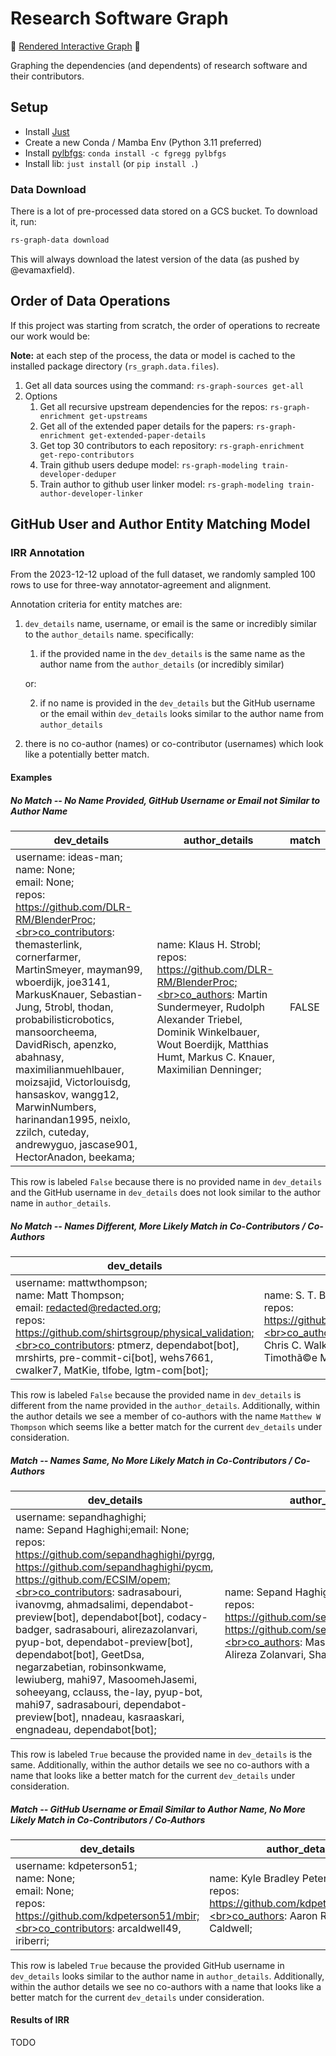 # Research Software Graph

🚀 [Rendered Interactive Graph](https://evamaxfield.github.io/rs-graph/) 🚀

Graphing the dependencies (and dependents) of research software and their contributors.

## Setup

* Install [Just](https://github.com/casey/just#packages)
* Create a new Conda / Mamba Env (Python 3.11 preferred)
* Install [pylbfgs](https://github.com/larsmans/pylbfgs): `conda install -c fgregg pylbfgs`
* Install lib: `just install` (or `pip install .`)

### Data Download

There is a lot of pre-processed data stored on a GCS bucket. To download it, run:

```bash
rs-graph-data download
```

This will always download the latest version of the data (as pushed by @evamaxfield).

## Order of Data Operations

If this project was starting from scratch, the order of operations to recreate our work
would be:

**Note:** at each step of the process, the data or model is cached
to the installed package directory (`rs_graph.data.files`).

1. Get all data sources using the command: `rs-graph-sources get-all`
2. Options
    1. Get all recursive upstream dependencies for the repos:
        `rs-graph-enrichment get-upstreams`
    2. Get all of the extended paper details for the papers:
        `rs-graph-enrichment get-extended-paper-details`
    3. Get top 30 contributors to each repository:
        `rs-graph-enrichment get-repo-contributors`
    4.  Train github users dedupe model:
        `rs-graph-modeling train-developer-deduper`
    5. Train author to github user linker model:
        `rs-graph-modeling train-author-developer-linker`


## GitHub User and Author Entity Matching Model

### IRR Annotation

From the 2023-12-12 upload of the full dataset, we randomly sampled 100 rows to
use for three-way annotator-agreement and alignment.

Annotation criteria for entity matches are:

1. `dev_details` name, username, or email is the same or incredibly
    similar to the `author_details` name. specifically:

    1.  if the provided name in the `dev_details` is the same name as the
        author name from the `author_details` (or incredibly similar)
    
    or:

    2.  if no name is provided in the `dev_details` but the GitHub username
        or the email within `dev_details` looks similar to the
        author name from `author_details`

2.  there is no co-author (names) or co-contributor (usernames) which look
    like a potentially better match.

#### Examples

##### No Match -- No Name Provided, GitHub Username or Email not Similar to Author Name

| dev_details 	| author_details 	| match 	|
|---	|---	|---	|
| username: ideas-man;<br>name: None;<br>email: None;<br>repos: https://github.com/DLR-RM/BlenderProc;<br>co_contributors: themasterlink, cornerfarmer, MartinSmeyer, mayman99, wboerdijk, joe3141, MarkusKnauer, Sebastian-Jung, 5trobl, thodan, probabilisticrobotics, mansoorcheema, DavidRisch, apenzko, abahnasy, maximilianmuehlbauer, moizsajid, Victorlouisdg, hansaskov, wangg12, MarwinNumbers, harinandan1995, neixlo, zzilch, cuteday, andrewyguo, jascase901, HectorAnadon, beekama; 	| name: Klaus H. Strobl;<br>repos: https://github.com/DLR-RM/BlenderProc;<br>co_authors: Martin Sundermeyer, Rudolph Alexander Triebel, Dominik Winkelbauer, Wout Boerdijk, Matthias Humt, Markus C. Knauer, Maximilian Denninger; 	| FALSE 	|

This row is labeled `False` because there is no provided name in `dev_details` and
the GitHub username in `dev_details` does not look similar to the author name in
`author_details`.

##### No Match -- Names Different, More Likely Match in Co-Contributors / Co-Authors

| dev_details 	| author_details 	| match 	|
|---	|---	|---	|
| username: mattwthompson;<br>name: Matt Thompson;<br>email: redacted@redacted.org;<br>repos: https://github.com/shirtsgroup/physical_validation;<br>co_contributors: ptmerz, dependabot[bot], mrshirts, pre-commit-ci[bot], wehs7661, cwalker7, MatKie, tlfobe, lgtm-com[bot]; 	| name: S. T. Boothroyd;<br>repos: https://github.com/shirtsgroup/physical_validation;<br>co_authors: Wei-tse Hsu, Michael R. Shirts, Chris C. Walker, Matthew W Thompson, Pascal Timothã©e Merz; 	| FALSE 	|

This row is labeled `False` because the provided name in `dev_details` is different
from the name provided in the `author_details`. Additionally, within the author details
we see a member of co-authors with the name `Matthew W Thompson` which seems like
a better match for the current `dev_details` under consideration.

##### Match -- Names Same, No More Likely Match in Co-Contributors / Co-Authors

| dev_details 	| author_details 	| match 	|
|---	|---	|---	
| username: sepandhaghighi;<br>name: Sepand Haghighi;email: None;<br>repos: https://github.com/sepandhaghighi/pyrgg, https://github.com/sepandhaghighi/pycm, https://github.com/ECSIM/opem;<br>co_contributors: sadrasabouri, ivanovmg, ahmadsalimi, dependabot-preview[bot], dependabot[bot], codacy-badger, sadrasabouri, alirezazolanvari, pyup-bot, dependabot-preview[bot], dependabot[bot], GeetDsa, negarzabetian, robinsonkwame, lewiuberg, mahi97, MasoomehJasemi, soheeyang, cclauss, the-lay, pyup-bot, mahi97, sadrasabouri, dependabot-preview[bot], nnadeau, kasraaskari, engnadeau, dependabot[bot]; 	| name: Sepand Haghighi;<br>repos: https://github.com/sepandhaghighi/pyrgg, https://github.com/sepandhaghighi/pycm;<br>co_authors: Masoomeh Jasemi, Alireza Zolanvari, Shaahin Hessabi; 	| TRUE 	|

This row is labeled `True` because the provided name in `dev_details` is the same.
Additionally, within the author details we see no co-authors with a name that looks
like a better match for the current `dev_details` under consideration.

##### Match -- GitHub Username or Email Similar to Author Name, No More Likely Match in Co-Contributors / Co-Authors

| dev_details 	| author_details 	| match 	|
|---	|---	|---	|
| username: kdpeterson51;<br>name: None;<br>email: None;<br>repos: https://github.com/kdpeterson51/mbir;<br>co_contributors: arcaldwell49, iriberri;   | name: Kyle Bradley Peterson;<br>repos: https://github.com/kdpeterson51/mbir;<br>co_authors: Aaron Richard Caldwell;   | TRUE 	|

This row is labeled `True` because the provided GitHub username in `dev_details`
looks similar to the author name in `author_details`. Additionally, within the
author details we see no co-authors with a name that looks like a better match
for the current `dev_details` under consideration.

#### Results of IRR

TODO